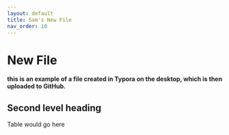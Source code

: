 ```yaml
---
layout: default
title: Sam's New File
nav_order: 10
---
```


# New File

**this is an example of a file created in Typora on the desktop, which is then uploaded to GitHub.**



## Second level heading

Table would go here




